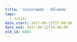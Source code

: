 ```yaml
---
title: 'Juniormøde - Bålmøde'
tags:
  - Junior
date_start: 2017-09-12T17:00:00
date_end: 2017-09-12T19:00:00
old_id: 6893
---
```

